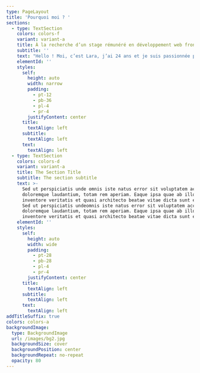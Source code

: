 ```yaml
---
type: PageLayout
title: 'Pourquoi moi ? '
sections:
  - type: TextSection
    colors: colors-f
    variant: variant-a
    title: À la recherche d’un stage rémunéré en développement web front-end
    subtitle: ''
    text: "Hello ! Moi, c’est Lara, j’ai 24 ans et je suis passionnée par tout ce qui touche au web, au gaming, à la danse, et au dessin sur iPad. Actuellement en pleine formation en développement web front-end à l'IFAPME, je suis à la recherche d’un\_**stage rémunéré**\_pour mettre en pratique mes compétences et contribuer à de vrais projets.\n\nJ’ai déjà quelques bases en développement web, acquises au cours d'une année de bachelier en e-business, où j’ai pu me familiariser avec les langages comme HTML, CSS et JavaScript. Aujourd’hui, je suis impatiente de passer au niveau supérieur en intégrant une équipe qui me permettra de concrétiser mes acquis, d’apprendre encore plus et d’explorer de nouvelles technologies.\n\nCe qui me motive le plus, c’est de pouvoir allier créativité et technique. Que ce soit pour donner vie à des interfaces ou résoudre des problèmes de code, je suis toujours prête à me lancer dans des défis. J’adore travailler en équipe, partager des idées et apprendre des autres, mais je suis aussi à l’aise pour avancer de façon autonome.\n\nEn plus de ma passion pour le développement web, je suis une personne organisée, avec une grande capacité d’adaptation et d’apprentissage rapide. Je suis convaincue que ce stage me permettra non seulement de développer mes compétences, mais aussi d’apporter un vrai plus à votre équipe.\n\nAlors si vous cherchez quelqu’un de motivé, créatif et déterminé à s’investir pleinement, je serais ravie de faire partie de votre équipe !\n\nÀ bientôt,\n\nLara\n"
    elementId: ''
    styles:
      self:
        height: auto
        width: narrow
        padding:
          - pt-12
          - pb-36
          - pl-4
          - pr-4
        justifyContent: center
      title:
        textAlign: left
      subtitle:
        textAlign: left
      text:
        textAlign: left
  - type: TextSection
    colors: colors-d
    variant: variant-a
    title: The Section Title
    subtitle: The section subtitle
    text: >-
      Sed ut perspiciatis unde omnis iste natus error sit voluptatem accusantium
      doloremque laudantium, totam rem aperiam. Eaque ipsa quae ab illo
      inventore veritatis et quasi architecto beatae vitae dicta sunt explicabo.
      Sed ut perspiciatis undeomnis iste natus error sit voluptatem accusantium
      doloremque laudantium, totam rem aperiam. Eaque ipsa quae ab illo
      inventore veritatis et quasi architecto beatae vitae dicta sunt explicabo.
    elementId: ''
    styles:
      self:
        height: auto
        width: wide
        padding:
          - pt-28
          - pb-28
          - pl-4
          - pr-4
        justifyContent: center
      title:
        textAlign: left
      subtitle:
        textAlign: left
      text:
        textAlign: left
addTitleSuffix: true
colors: colors-a
backgroundImage:
  type: BackgroundImage
  url: /images/bg2.jpg
  backgroundSize: cover
  backgroundPosition: center
  backgroundRepeat: no-repeat
  opacity: 80
---
```

